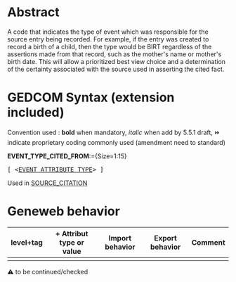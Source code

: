 ﻿# Abstract
A code that indicates the type of event which was responsible for the source entry being recorded. For
example, if the entry was created to record a birth of a child, then the type would be BIRT regardless
of the assertions made from that record, such as the mother's name or mother's birth date. This will
allow a prioritized best view choice and a determination of the certainty associated with the source
used in asserting the cited fact.


# GEDCOM Syntax (extension included)
Convention used : **bold** when mandatory, _italic_ when add by 5.5.1 draft, &#x23E9; indicate proprietary coding commonly used (amendment need to standard)<br />

**EVENT_TYPE_CITED_FROM**:={Size=1:15}
<pre>
[ &lt;<a href=Ged.EVENT_ATTRIBUTE_TYPE.md>EVENT_ATTRIBUTE_TYPE</a>&gt; ]
</pre>
Used in <a href=Ged.SOURCE_CITATION.md>SOURCE_CITATION</a><br />

# Geneweb behavior

level+tag  | + Attribut type or value | Import behavior | Export behavior  | Comment 
---------- | ------------- | :---------------: | :-----------------:| -----------
  |  | | |

:warning: to be continued/checked


